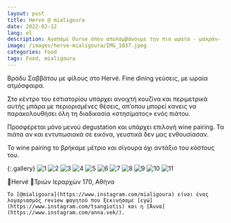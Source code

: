 ```yaml
---
layout: post
title: Herve @ mialigoura
date: 2022-02-12
lang: el
description: Αγαπάμε Ourse όπου απολαμβάνουμε την πιο ωραία - μακράν-  St. Honoré που έχουμε δοκιμάσει! Έξτρα τσαχπινιά η αλμυρή καραμέλα στη βάση του γλυκού!
image: /images/herve-mialigoura/IMG_1037.jpeg
categories: Food
tags: Food, mialigoura
---
```


Βράδυ Σαββάτου με φίλους στο Hervé. Fine dining γεύσεις, με ωραία ατμόσφαιρα. 

Στο κέντρο του εστιατορίου υπάρχει ανοιχτή κουζίνα και περιμετρικά αυτής μπάρα με περιορισμένες θέσεις, απ’οπου μπορεί κανεις να παρακολουθήσει όλη τη διαδικασία «στησίματος» ενός πιάτου. 

Προσφέρεται μόνο μενού degustation και υπάρχει επιλογή wine pairing. Τα πιάτα αν και εντυπωσιακά σε εικόνα, γευστικά δεν μας ενθουσίασαν. 

Το wine pairing το βρήκαμε μέτριο και σίγουρα όχι αντάξιο του κόστους του.

{:.gallery}
![1](/images/herve-mialigoura/IMG_1037.jpeg)
![2](/images/herve-mialigoura/IMG_1046.jpeg)
![3](/images/herve-mialigoura/IMG_1047.jpeg)
![4](/images/herve-mialigoura/IMG_1049.jpeg)
![5](/images/herve-mialigoura/IMG_1063.jpeg)
![6](/images/herve-mialigoura/IMG_1064.jpeg)
![7](/images/herve-mialigoura/IMG_1073.jpeg)
![8](/images/herve-mialigoura/IMG_1074.jpeg)
![9](/images/herve-mialigoura/IMG_1079.jpeg)
![10](/images/herve-mialigoura/IMG_1080.jpeg)
![11](/images/herve-mialigoura/IMG_1083.jpeg)

🍲Hervé
📍Τριών Ιεραρχών 170, Αθήνα

```
Το [@mialigoura](https://www.instagram.com/mialigoura) είναι ένας λογαριασμός review φαγητού που ξεκινήσαμε [εγώ](https://www.instagram.com/tsangiotis) και η [Άννα](https://www.instagram.com/anna.vek/).
```